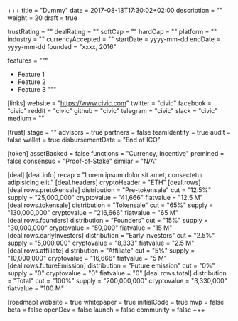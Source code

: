 +++
title = "Dummy"
date = 2017-08-13T17:30:02+02:00
description = ""
weight = 20
draft = true

trustRating = ""
dealRating = ""
softCap = ""
hardCap = ""
platform = ""
industry = ""
currencyAccepted = ""
startDate = yyyy-mm-dd
endDate = yyyy-mm-dd
founded = "xxxx, 2016"

features = """
- Feature 1
- Feature 2
- Feature 3
"""

[links]
  website = "https://www.civic.com"
  twitter = "civic"
  facebook = "civic"
  reddit = "civic"
  github = "civic"
  telegram = "civic"
  slack = "civic"
  medium = ""

[trust]
  stage = ""
  advisors = true
  partners = false
  teamIdentity = true
  audit = false
  wallet = true
  disbursementDate = "End of ICO"

[token]
  assetBacked = false
  functions = "Currency, Incentive"
  premined = false
  consensus = "Proof-of-Stake"
  similar = "N/A"

[deal]
  [deal.info]
    recap = "Lorem ipsum dolor sit amet, consectetur adipisicing elit."
  [deal.headers]
    cryptoHeader = "ETH"
  [deal.rows]
    [deal.rows.pretokensale]
      distribution = "Pre-tokensale"
      cut = "12.5%"
      supply = "25,000,000"
      cryptovalue = "41,666"
      fiatvalue = "12.5 M"
    [deal.rows.tokensale]
      distribution = "Tokensale"
      cut = "65%"
      supply = "130,000,000"
      cryptovalue = "216,666"
      fiatvalue = "65 M"
    [deal.rows.founders]
      distribution = "Founders"
      cut = "15%"
      supply = "30,000,000"
      cryptovalue = "50,000"
      fiatvalue = "15 M"
    [deal.rows.earlyInvestors]
      distribution = "Early investors"
      cut = "2.5%"
      supply = "5,000,000"
      cryptovalue = "8,333"
      fiatvalue = "2.5 M"
    [deal.rows.affiliate]
      distribution = "Affiliate"
      cut = "5%"
      supply = "10,000,000"
      cryptovalue = "16,666"
      fiatvalue = "5 M"
    [deal.rows.futureEmission]
      distribution = "Future emission"
      cut = "0%"
      supply = "0"
      cryptovalue = "0"
      fiatvalue = "0"
    [deal.rows.total]
      distribution = "Total"
      cut = "100%"
      supply = "200,000,000"
      cryptovalue = "3,330,000"
      fiatvalue = "100 M"

[roadmap]
  website = true
  whitepaper = true
  initialCode = true
  mvp = false
  beta = false
  openDev = false
  launch = false
  community = false
+++
